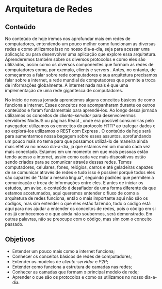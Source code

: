 # Arquitetura de Redes
## Conteúdo
No conteúdo de hoje iremos nos aprofundar mais em redes de computadores, entendendo um pouco melhor como funcionam as diversas redes e como utilizamos isso no nosso dia-a-dia, seja para acessar uma aplicação ou para desenvolver uma aplicação que explore essa arquitetura. Aprenderemos também sobre os diversos protocolos e como eles são utilizados, assim como os diversos componentes que formam as redes de computadores como, por exemplo, clients e servers .
Antes, no entanto, de começarmos a falar sobre rede computadores e sua arquitetura precisamos falar sobre a internet, a rede mundial de computadores que permite a troca de informações globalmente. A internet nada mais é que uma implementação de uma rede gigantesca de computadores.

No início de nossa jornada aprendemos alguns conceitos básicos de como funciona a internet. Esses conceitos nos acompanharam durante os outros conteúdos e foram fundamentais para aprendê-los. Ao longo dessa jornada utilizamos os conceitos de _cliente-servidor_ para desenvolvermos servidores NodeJS ou páginas React , onde era possível consumí-las pelo navegador; utilizamos os conceitos do protocolo HTTP ao trafegar dados e ao explorá-los utilizamos o REST com Express .
O conteúdo de hoje será para aumentarmos nossa bagagem sobre esses assuntos, aprofundando um pouco mais no tema para que possamos utilizá-lo de maneira ainda mais efetiva no nosso dia-a-dia, já que estamos em um mundo cada vez mais conectado.
Estamos em um momento em que mais pessoas estão tendo acesso a internet, assim como cada vez mais dispositivos estão sendo criados para se comunicar através dessas redes. Temos computadores, celulares, fones, relógios, carros e até geladeiras capazes de se comunicar através de redes e tudo isso é possível porquê todos eles são capazes de "falar a mesma língua", seguindo padrões que permitem a comunicação e troca de informações entre eles.
E antes de iniciar os estudos, um aviso, o conteúdo é desafiador de uma forma diferente da que estamos acostumados, aqui queremos entender o fluxo de como a arquitetura de redes funciona, então o mais importante aqui não são os códigos, mas sim entender o que eles estão fazendo, todo o código está aqui para nos ajudar a entender os conceitos de redes, pois o código em si nós já conhecemos e o que ainda não soubermos, será demonstrado. Em outras palavras, não se preocupe com o código, mas sim com o conceito passado.
## Objetivos
- Entender um pouco mais como a internet funciona;
- Conhecer os conceitos básicos de redes de computadores;
- Entender os modelos de _cliente-servidor_ e _P2P_;
- Entender como funciona a estrutura de camadas nas redes;
- Conhecer as camadas que formam o principal modelo de rede;
- Aprender o que são os protocolos e como os utilizamos no nosso dia-a-dia.